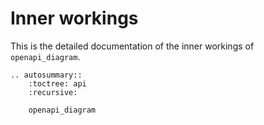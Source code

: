 # Inner workings

This is the detailed documentation of the inner workings of `openapi_diagram`.

```{eval-rst}
.. autosummary::
    :toctree: api
    :recursive:

    openapi_diagram
```
